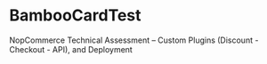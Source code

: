 # BambooCardTest
NopCommerce Technical Assessment – Custom Plugins (Discount - Checkout - API), and Deployment

